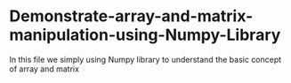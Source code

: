 # Demonstrate-array-and-matrix-manipulation-using-Numpy-Library
In this file we simply using Numpy library to understand the basic concept of array and matrix
